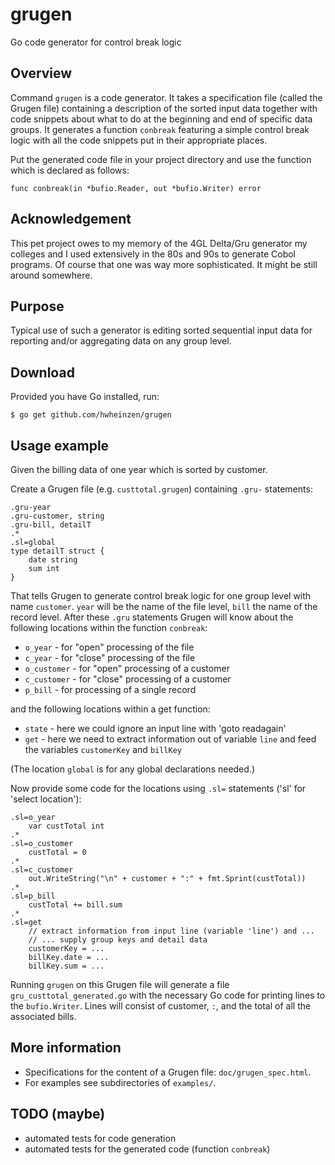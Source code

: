 # grugen
Go code generator for control break logic


## Overview
Command `grugen` is a code generator. It takes a specification file (called the Grugen file) containing a description of the sorted input data together with code snippets about what to do at the beginning and end of specific data groups. It generates a function `conbreak` featuring a simple control break logic with all the code snippets put in their appropriate places.

Put the generated code file in your project directory and use the function which is declared as follows:

`func conbreak(in *bufio.Reader, out *bufio.Writer) error`


## Acknowledgement
This pet project owes to my memory of the 4GL Delta/Gru generator my colleges and I used extensively in the 80s and 90s to generate Cobol programs. Of course that one was way more sophisticated. It might be still around somewhere.


## Purpose
Typical use of such a generator is editing sorted sequential input data for reporting and/or aggregating data on any group level.


## Download
Provided you have Go installed, run:

`$ go get github.com/hwheinzen/grugen`


## Usage example
Given the billing data of one year which is sorted by customer.

Create a Grugen file (e.g. `custtotal.grugen`) containing `.gru-` statements:
```
.gru-year
.gru-customer, string
.gru-bill, detailT
.*
.sl=global
type detailT struct {
	date string
	sum int
}
```

That tells Grugen to generate control break logic for one group level
with name `customer`. `year` will be the name of the file level,
`bill` the name of the record level.
After these `.gru` statements Grugen will know about the following
locations within the function `conbreak`:
- `o_year`	- for "open" processing of the file
- `c_year`	- for "close" processing of the file
- `o_customer`	- for "open" processing of a customer
- `c_customer`	- for "close" processing of a customer
- `p_bill`	- for processing of a single record

and the following locations within a get function: 
- `state`	- here we could ignore an input line with 'goto readagain'
- `get`		- here we need to extract information out of variable `line` and feed the variables `customerKey` and `billKey`

(The location `global` is for any global declarations needed.)

Now provide some code for the locations using `.sl=` statements
('sl' for 'select location'):
```
.sl=o_year
	var custTotal int
.*
.sl=o_customer
	custTotal = 0
.*
.sl=c_customer
	out.WriteString("\n" + customer + ":" + fmt.Sprint(custTotal))
.*
.sl=p_bill
	custTotal += bill.sum
.*
.sl=get
	// extract information from input line (variable 'line') and ...
	// ... supply group keys and detail data
	customerKey = ...
	billKey.date = ...
	billKey.sum = ...
```
Running `grugen` on this Grugen file will generate a file `gru_custtotal_generated.go` with
the necessary Go code for printing lines to the `bufio.Writer`. Lines
will consist of customer, `:`, and the total of all the associated bills.


## More information
- Specifications for the content of a Grugen file: `doc/grugen_spec.html`.
- For examples see subdirectories of `examples/`.


## TODO (maybe)
- automated tests for code generation
- automated tests for the generated code (function `conbreak`)
